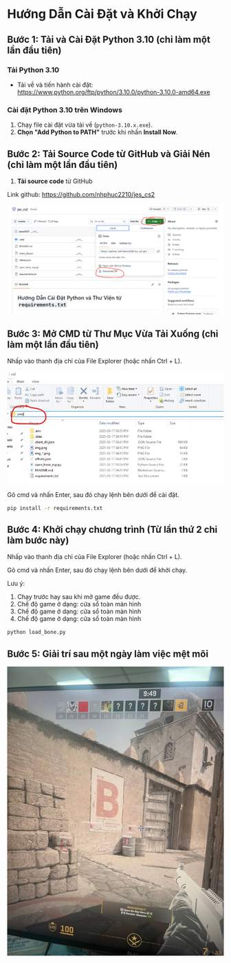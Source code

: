 # Hướng Dẫn Cài Đặt và Khởi Chạy

## **Bước 1: Tải và Cài Đặt Python 3.10** (chỉ làm một lần đầu tiên)
### **Tải Python 3.10**
- Tải về và tiến hành cài đặt: https://www.python.org/ftp/python/3.10.0/python-3.10.0-amd64.exe

### **Cài đặt Python 3.10 trên Windows**
1. Chạy file cài đặt vừa tải về (`python-3.10.x.exe`).
2. **Chọn "Add Python to PATH"** trước khi nhấn **Install Now**.


## Bước 2: Tải Source Code từ GitHub và Giải Nén (chỉ làm một lần đầu tiên)

1. **Tải source code** từ GitHub

Link github: https://github.com/nhphuc2210/jes_cs2

![img.png](img.png)

## Bước 3: Mở CMD từ Thư Mục Vừa Tải Xuống (chỉ làm một lần đầu tiên)
Nhấp vào thanh địa chỉ của File Explorer (hoặc nhấn Ctrl + L).

![img_2.png](img_2.png)

Gõ cmd và nhấn Enter, sau đó chạy lệnh bên dưới để cài đặt.

```sh 
pip install -r requirements.txt
```


## Bước 4: Khởi chạy chương trình (Từ lần thứ 2 chỉ làm bước này)
Nhấp vào thanh địa chỉ của File Explorer (hoặc nhấn Ctrl + L).

Gõ cmd và nhấn Enter, sau đó chạy lệnh bên dưới để khởi chạy. 

Lưu ý:
1. Chạy trước hay sau khi mở game đều được. 
2. Chế độ game ở dạng: cửa sổ toàn màn hình
2. Chế độ game ở dạng: cửa sổ toàn màn hình
2. Chế độ game ở dạng: cửa sổ toàn màn hình

```sh 
python load_bone.py
```

## Bước 5: Giải trí sau một ngày làm việc mệt mõi

![img_4.jpg](img_4.jpg)
